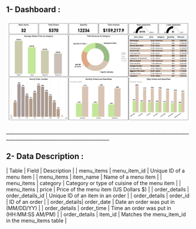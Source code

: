 ## 1- Dashboard :
</p>
  <p float="left">
  <img src='resources/restaurant orders.jpg'/>
</p>
__________________________________________________________________________________________________________________________

## 2- Data Description :

| Table	| Field	| Description |
| menu_items	| menu_item_id	| Unique ID of a menu item |
| menu_items	| item_name	| Name of a menu item |
| menu_items	| category	| Category or type of cuisine of the menu item |
| menu_items	| price	| Price of the menu item (US Dollars $) |
| order_details | order_details_id |	Unique ID of an item in an order |
| order_details |	order_id |	ID of an order |
| order_details| order_date |	Date an order was put in (MM/DD/YY) |
| order_details | order_time |	Time an order was put in (HH:MM:SS AM/PM) |
| order_details |	item_id | 	Matches the menu_item_id in the menu_items table |


